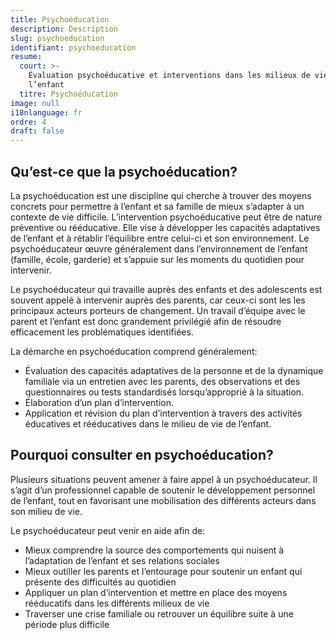```yaml
---
title: Psychoéducation
description: Description
slug: psychoeducation
identifiant: psychoeducation
resume:
  court: >-
    Évaluation psychoéducative et interventions dans les milieux de vie de
    l’enfant
  titre: Psychoéducation
image: null
i18nlanguage: fr
ordre: 4
draft: false
---
```


## Qu’est-ce que la psychoéducation?

La psychoéducation est une discipline qui cherche à trouver des moyens concrets pour permettre à l’enfant et sa famille de mieux s’adapter à un contexte de vie difficile. L’intervention psychoéducative peut être de nature préventive ou rééducative. Elle vise à développer les capacités adaptatives de l’enfant et à rétablir l’équilibre entre celui-ci et son environnement. Le psychoéducateur œuvre généralement dans l’environnement de l’enfant (famille, école, garderie) et s’appuie sur les moments du quotidien pour intervenir.

Le psychoéducateur qui travaille auprès des enfants et des adolescents est souvent appelé à intervenir auprès des parents, car ceux-ci sont les les principaux acteurs porteurs de changement. Un travail d’équipe avec le parent et l’enfant est donc grandement privilégié afin de résoudre efficacement les problématiques identifiées. 

La démarche en psychoéducation comprend généralement:

- Évaluation des capacités adaptatives de la personne et de la dynamique familiale via un entretien avec les parents, des observations et des questionnaires ou tests standardisés lorsqu’approprié à la situation.
- Élaboration d’un plan d’intervention.
- Application et révision du plan d’intervention à travers des activités éducatives et rééducatives dans le milieu de vie de l’enfant.

## Pourquoi consulter en psychoéducation?

Plusieurs situations peuvent amener à faire appel à un psychoéducateur. Il s’agit d’un professionnel capable de soutenir le développement personnel de l’enfant, tout en favorisant une mobilisation des différents acteurs dans son milieu de vie.

Le psychoéducateur peut venir en aide afin de:

- Mieux comprendre la source des comportements qui nuisent à l’adaptation de l’enfant et ses relations sociales
- Mieux outiller les parents et l’entourage pour soutenir un enfant qui présente des difficultés au quotidien
- Appliquer un plan d’intervention et mettre en place des moyens rééducatifs dans les différents milieux de vie
- Traverser une crise familiale ou retrouver un équilibre suite à une période plus difficile



